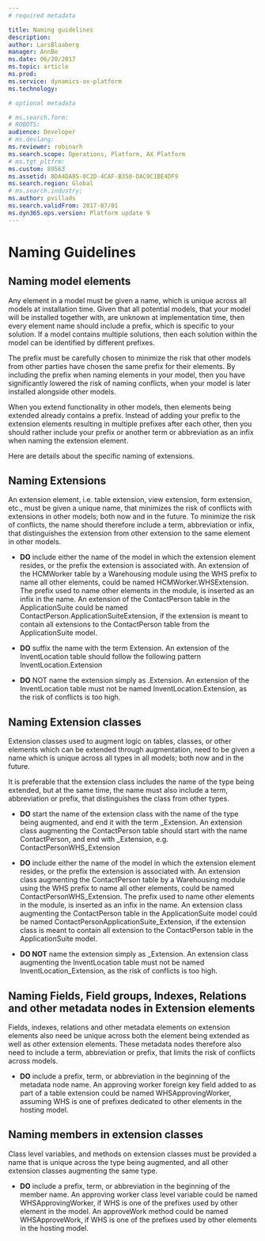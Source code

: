 ```yaml
---
# required metadata

title: Naming guidelines
description: 
author: LarsBlaaberg
manager: AnnBe
ms.date: 06/20/2017
ms.topic: article
ms.prod: 
ms.service: dynamics-ax-platform
ms.technology: 

# optional metadata

# ms.search.form: 
# ROBOTS: 
audience: Developer
# ms.devlang: 
ms.reviewer: robinarh
ms.search.scope: Operations, Platform, AX Platform
# ms.tgt_pltfrm: 
ms.custom: 89563
ms.assetid: 8DA4DA85-0C2D-4CAF-B350-DAC9C1BE4DF9
ms.search.region: Global
# ms.search.industry: 
ms.author: pvillads
ms.search.validFrom: 2017-07/01
ms.dyn365.ops.version: Platform update 9
---
```


# Naming Guidelines

## Naming model elements
Any element in a model must be given a name, which is unique across all models at installation time. 
Given that all potential models, that your model will be installed together with, are unknown at implementation time, then every element name should include a prefix, which is specific to your solution. 
If a model contains multiple solutions, then each solution within the model can be identified by different prefixes.

The prefix must be carefully chosen to minimize the risk that other models from other parties have chosen the same prefix for their elements.
By including the prefix when naming elements in your model, then you have significantly lowered the risk of naming conflicts, when your model is later installed alongside other models.

When you extend functionality in other models, then elements being extended already contains a prefix. Instead of adding your prefix to the extension elements resulting in multiple prefixes after each other, then you should rather include your prefix or another term or abbreviation as an infix when naming the extension element.

Here are details about the specific naming of extensions.

## Naming Extensions

An extension element, i.e. table extension, view extension, form extension, etc.,  must be given a unique name, that minimizes the risk of conflicts with extensions in other models; both now and in the future. To minimize the risk of conflicts, the name should therefore include a term, abbreviation or infix, that distinguishes the extension from other extension to the same element in other models.

- **DO** include either the name of the model in which the extension element resides, or the prefix the extension is associated with.
An extension of the HCMWorker table by a Warehousing module using the WHS prefix to name all other elements, could be named HCMWorker.WHSExtension. The prefix used to name other elements in the module, is inserted as an infix in the name.
An extension of the ContactPerson table in the ApplicationSuite could be named ContactPerson.ApplicationSuiteExtension, if the extension is meant to contain all extensions to the ContactPerson table from the ApplicationSuite model.

- **DO** suffix the name with the term Extension.
An extension of the InventLocation table should follow the following pattern InventLocation.<Model>Extension

- **DO** NOT name the extension simply as <ElementBeingExtended>.Extension.
An extension of the InventLocation table must not be named InventLocation.Extension, as the risk of conflicts is too high.


## Naming Extension classes

Extension classes used to augment logic on tables, classes, or other elements which can be extended through augmentation, need to be given a name which is unique across all types in all models; both now and in the future.

It is preferable that the extension class includes the name of the type being extended, but at the same time, the name must also include a term, abbreviation or prefix, that distinguishes the class from other types.

- **DO** start the name of the extension class with the name of the type being augmented, and end it with the term _Extension.
An extension class augmenting the ContactPerson table should start with the name ContactPerson, and end with _Extension, e.g. ContactPersonWHS_Extension

- **DO** include either the name of the model in which the extension element resides, or the prefix the extension is associated with.
An extension class augmenting the ContactPerson table by a Warehousing module using the WHS prefix to name all other elements, could be named ContactPersonWHS_Extension. The prefix used to name other elements in the module, is inserted as an infix in the name.
An extension class augmenting the ContactPerson table in the ApplicationSuite model could be named ContactPersonApplicationSuite_Extension, if the extension class is meant to contain all extension to the ContactPerson table in the ApplicationSuite model.

- **DO NOT** name the extension simply as <ElementBeingExtended>_Extension.
An extension class augmenting the InventLocation table must not be named InventLocation_Extension, as the risk of conflicts is too high.

## Naming Fields, Field groups, Indexes, Relations and other metadata nodes in Extension elements

Fields, indexes, relations and other metadata elements on extension elements also need be unique across both the element being extended as well as other extension elements.
These metadata nodes therefore also need to include a term, abbreviation or prefix, that limits the risk of conflicts across models.

- **DO** include a prefix, term, or abbreviation in the beginning of the metadata node name.
An approving worker foreign key field added to as part of a table extension could be named WHSApprovingWorker, assuming WHS is one of prefixes dedicated to other elements in the hosting model.


## Naming members in extension classes
Class level variables, and methods on extension classes must be provided a name that is unique across the type being augmented, and all other extension classes augmenting the same type.

- **DO** include a prefix, term, or abbreviation in the beginning of the member name.
An approving worker class level variable could be named WHSApprovingWorker, if WHS is one of the prefixes used by other element in the model.
An approveWork method could be named WHSApproveWork, if WHS is one of the prefixes used by other elements in the hosting model.

